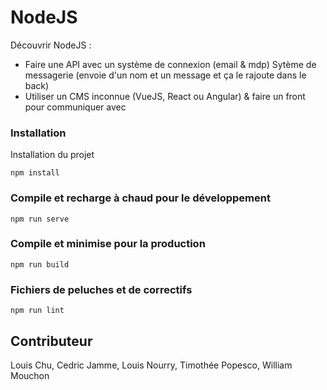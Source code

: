 
#  NodeJS

Découvrir NodeJS : 
  - Faire une API avec un système de connexion (email & mdp) Sytème de messagerie (envoie d'un nom et un message et ça le rajoute dans le back)
  - Utiliser un CMS inconnue (VueJS, React ou Angular) & faire un front pour communiquer avec


### Installation

Installation du projet


```
npm install
```

### Compile et recharge à chaud pour le développement
```
npm run serve
```

### Compile et minimise pour la production
```
npm run build
```

### Fichiers de peluches et de correctifs
```
npm run lint
```


## Contributeur

Louis Chu, Cedric Jamme, Louis Nourry, Timothée Popesco, William Mouchon
